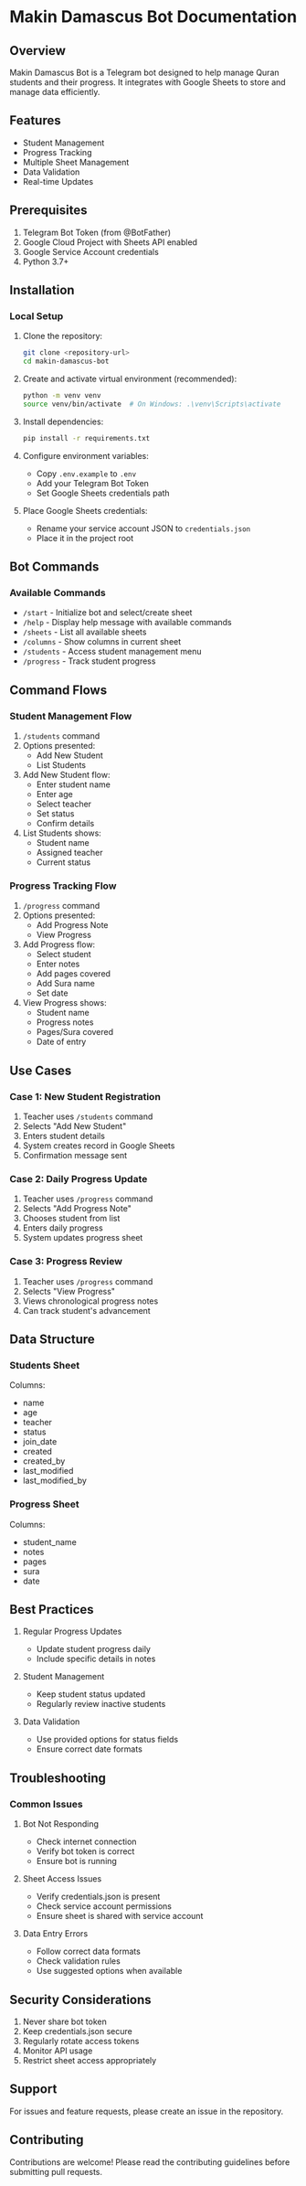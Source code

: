 # Makin Damascus Bot Documentation

## Overview
Makin Damascus Bot is a Telegram bot designed to help manage Quran students and their progress. It integrates with Google Sheets to store and manage data efficiently.

## Features
- Student Management
- Progress Tracking
- Multiple Sheet Management
- Data Validation
- Real-time Updates

## Prerequisites
1. Telegram Bot Token (from @BotFather)
2. Google Cloud Project with Sheets API enabled
3. Google Service Account credentials
4. Python 3.7+

## Installation

### Local Setup
1. Clone the repository:
   ```bash
   git clone <repository-url>
   cd makin-damascus-bot
   ```

2. Create and activate virtual environment (recommended):
   ```bash
   python -m venv venv
   source venv/bin/activate  # On Windows: .\venv\Scripts\activate
   ```

3. Install dependencies:
   ```bash
   pip install -r requirements.txt
   ```

4. Configure environment variables:
   - Copy `.env.example` to `.env`
   - Add your Telegram Bot Token
   - Set Google Sheets credentials path

5. Place Google Sheets credentials:
   - Rename your service account JSON to `credentials.json`
   - Place it in the project root

## Bot Commands

### Available Commands
- `/start` - Initialize bot and select/create sheet
- `/help` - Display help message with available commands
- `/sheets` - List all available sheets
- `/columns` - Show columns in current sheet
- `/students` - Access student management menu
- `/progress` - Track student progress

## Command Flows

### Student Management Flow
1. `/students` command
2. Options presented:
   - Add New Student
   - List Students
3. Add New Student flow:
   - Enter student name
   - Enter age
   - Select teacher
   - Set status
   - Confirm details
4. List Students shows:
   - Student name
   - Assigned teacher
   - Current status

### Progress Tracking Flow
1. `/progress` command
2. Options presented:
   - Add Progress Note
   - View Progress
3. Add Progress flow:
   - Select student
   - Enter notes
   - Add pages covered
   - Add Sura name
   - Set date
4. View Progress shows:
   - Student name
   - Progress notes
   - Pages/Sura covered
   - Date of entry

## Use Cases

### Case 1: New Student Registration
1. Teacher uses `/students` command
2. Selects "Add New Student"
3. Enters student details
4. System creates record in Google Sheets
5. Confirmation message sent

### Case 2: Daily Progress Update
1. Teacher uses `/progress` command
2. Selects "Add Progress Note"
3. Chooses student from list
4. Enters daily progress
5. System updates progress sheet

### Case 3: Progress Review
1. Teacher uses `/progress` command
2. Selects "View Progress"
3. Views chronological progress notes
4. Can track student's advancement

## Data Structure

### Students Sheet
Columns:
- name
- age
- teacher
- status
- join_date
- created
- created_by
- last_modified
- last_modified_by

### Progress Sheet
Columns:
- student_name
- notes
- pages
- sura
- date

## Best Practices
1. Regular Progress Updates
   - Update student progress daily
   - Include specific details in notes

2. Student Management
   - Keep student status updated
   - Regularly review inactive students

3. Data Validation
   - Use provided options for status fields
   - Ensure correct date formats

## Troubleshooting

### Common Issues
1. Bot Not Responding
   - Check internet connection
   - Verify bot token is correct
   - Ensure bot is running

2. Sheet Access Issues
   - Verify credentials.json is present
   - Check service account permissions
   - Ensure sheet is shared with service account

3. Data Entry Errors
   - Follow correct data formats
   - Check validation rules
   - Use suggested options when available

## Security Considerations
1. Never share bot token
2. Keep credentials.json secure
3. Regularly rotate access tokens
4. Monitor API usage
5. Restrict sheet access appropriately

## Support
For issues and feature requests, please create an issue in the repository.

## Contributing
Contributions are welcome! Please read the contributing guidelines before submitting pull requests.